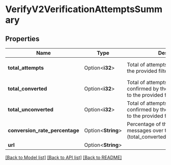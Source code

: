 # VerifyV2VerificationAttemptsSummary

## Properties

Name | Type | Description | Notes
------------ | ------------- | ------------- | -------------
**total_attempts** | Option<**i32**> | Total of attempts made according to the provided filters | [optional][default to 0]
**total_converted** | Option<**i32**> | Total of  attempts made that were confirmed by the end user, according to the provided filters. | [optional][default to 0]
**total_unconverted** | Option<**i32**> | Total of attempts made that were not confirmed by the end user, according to the provided filters. | [optional][default to 0]
**conversion_rate_percentage** | Option<**String**> | Percentage of the confirmed messages over the total, defined by (total_converted/total_attempts)*100.  | [optional]
**url** | Option<**String**> |  | [optional]

[[Back to Model list]](../README.md#documentation-for-models) [[Back to API list]](../README.md#documentation-for-api-endpoints) [[Back to README]](../README.md)


